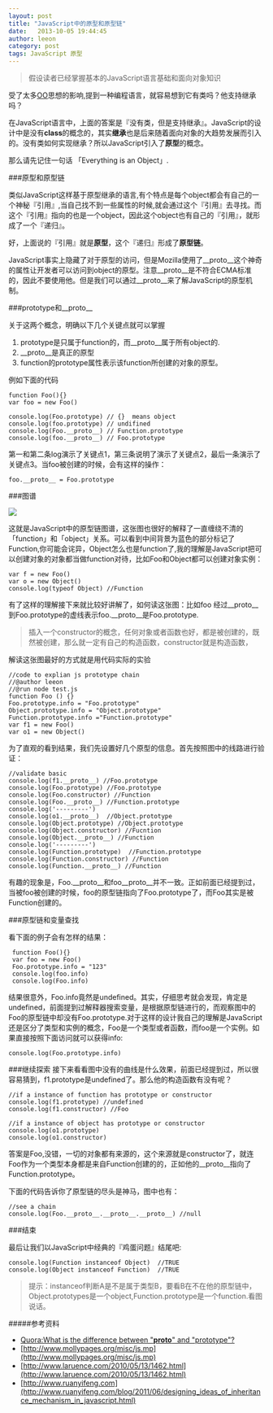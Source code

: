```yaml
---
layout: post
title: "JavaScript中的原型和原型链"
date:   2013-10-05 19:44:45
author: leeon
category: post
tags: JavaScript 原型
---
```


> 假设读者已经掌握基本的JavaScript语言基础和面向对象知识

受了太多[OO](http://en.wikipedia.org/wiki/Object-oriented_programming)思想的影响,提到一种编程语言，就容易想到它有类吗？他支持继承吗？

<!-- break -->
在JavaScript语言中，上面的答案是『没有类，但是支持继承』。JavaScript的设计中是没有**class**的概念的，其实**继承**也是后来随着面向对象的大趋势发展而引入的。没有类如何实现继承？所以JavaScript引入了**原型**的概念。

那么请先记住一句话 「Everything is an Object」.


###原型和原型链

类似JavaScript这样基于原型继承的语言,有个特点是每个object都会有自己的一个神秘『引用』,当自己找不到一些属性的时候,就会通过这个『引用』去寻找。而这个『引用』指向的也是一个object，因此这个object也有自己的『引用』，就形成了一个『递归』。

好，上面说的『引用』就是**原型**，这个『递归』形成了**原型链**。

JavaScript事实上隐藏了对于原型的访问，但是Mozilla使用了\_\_proto\_\_这个神奇的属性让开发者可以访问到object的原型。注意\_\_proto\_\_是不符合ECMA标准的，因此不要使用他。但是我们可以通过\_\_proto\_\_来了解JavaScript的原型机制。


###prototype和\_\_proto\_\_

关于这两个概念，明确以下几个关键点就可以掌握

1. prototype是只属于function的，而\_\_proto\_\_属于所有object的.
2. \_\_proto\_\_是真正的原型
3. function的prototype属性表示该function所创建的对象的原型。


例如下面的代码

    function Foo(){}
    var foo = new Foo()

    console.log(Foo.prototype) // {}  means object
    console.log(foo.prototype) // undifined
    console.log(Foo.__proto__) // Function.prototype
    console.log(foo.__proto__) // Foo.prototype

第一和第二条log演示了关键点1，第三条说明了演示了关键点2，最后一条演示了关键点3。当foo被创建的时候，会有这样的操作：
    
    foo.__proto__ = Foo.prototype


###图谱

![](http://www.mollypages.org/misc/jsobj.jpg)

这就是JavaScript中的原型链图谱，这张图也很好的解释了一直缠绕不清的「function」和「object」关系。可以看到中间背景为蓝色的部分标记了Function,你可能会诧异，Object怎么也是function了,我的理解是JavaScript把可以创建对象的对象都当做function对待，比如Foo和Object都可以创建对象实例：

    var f = new Foo()
    var o = new Object()
    console.log(typeof Object) //Function
    
有了这样的理解接下来就比较好讲解了，如何读这张图：比如foo 经过\_\_proto\_\_到Foo.prototype的虚线表示foo.\_\_proto\_\_是Foo.prototype.

>插入一个constructor的概念，任何对象或者函数也好，都是被创建的，既然被创建，那么就一定有自己的构造函数，constructor就是构造函数，

解读这张图最好的方式就是用代码实际的实验

    //code to explian js prototype chain
	//@author leeon
	//@run node test.js
	function Foo () {}
	Foo.prototype.info = "Foo.prototype"
	Object.prototype.info = "Object.prototype"
	Function.prototype.info ="Function.prototype"
	var f1 = new Foo()
	var o1 = new Object()
	
为了直观的看到结果，我们先设置好几个原型的信息。首先按照图中的线路进行验证：

    //validate basic 
	console.log(f1.__proto__) //Foo.prototype
	console.log(Foo.prototype) //Foo.prototype
	console.log(Foo.constructor) //Function
	console.log(Foo.__proto__) //Function.prototype
	console.log('---------')
	console.log(o1.__proto__)  //Object.prototype
	console.log(Object.prototype) //Object.prototype
	console.log(Object.constructor) //Fucntion
	console.log(Object.__proto__) //Function
	console.log('---------')
	console.log(Function.prototype)  //Function.prototype
	console.log(Function.constructor) //Function
	console.log(Function.__proto__) //Function
	
有趣的现象是，Foo.\_\_proto\_\_和foo\_\_proto\_\_并不一致。正如前面已经提到过，当被foo被创建的时候，foo的原型链指向了Foo.prototype了，而Foo其实是被Function创建的。

###原型链和变量查找

看下面的例子会有怎样的结果：

     function Foo(){}
	 var foo = new Foo()
	 Foo.prototype.info = "123"
	 console.log(foo.info)
	 console.log(Foo.info)
结果很意外，Foo.info竟然是undefined。其实，仔细思考就会发现，肯定是undefined，前面提到过解释器搜索变量，是根据原型链进行的，而观察图中的Foo的原型链中却没有Foo.prototype.对于这样的设计我自己的理解是JavaScript还是区分了类型和实例的概念，Foo是一个类型或者函数，而foo是一个实例。如果直接按照下面访问就可以获得info:

    console.log(Foo.prototype.info)


###继续探索
接下来看看图中没有的曲线是什么效果，前面已经提到过，所以很容易猜到，f1.prototype是undefined了。那么他的构造函数有没有呢？

    //if a instance of function has prototype or constructor
	console.log(f1.prototype) //undefined
	console.log(f1.constructor) //Foo

	//if a instance of object has prototype or constructor
	console.log(o1.prototype)
	console.log(o1.constructor)

答案是Foo,没错，一切的对象都有来源的，这个来源就是constructor了，就连Foo作为一个类型本身都是来自Function创建的的，正如他的\_\_proto\_\_指向了Function.prototype。

下面的代码告诉你了原型链的尽头是神马，图中也有：

    //see a chain 
    console.log(Foo.__proto__.__proto__.__proto__) //null
    
###结束

最后让我们以JavaScript中经典的『鸡蛋问题』结尾吧:

    console.log(Function instanceof Object)  //TRUE
    console.log(Object instanceof Function)  //TRUE
    
>提示：instanceof判断A是不是属于类型B，要看B在不在他的原型链中，Object.prototypes是一个object,Function.prototype是一个function.看图说话。



#####参考资料

+ [Quora:What is the difference between "__proto__" and "prototype"?](http://www.quora.com/JavaScript-programming-language/What-is-the-difference-between-__proto__-and-prototype)
+ [http://www.mollypages.org/misc/js.mp](http://www.mollypages.org/misc/js.mp)
+ [http://www.laruence.com/2010/05/13/1462.html](http://www.laruence.com/2010/05/13/1462.html)
+ [http://www.ruanyifeng.com](http://www.ruanyifeng.com/blog/2011/06/designing_ideas_of_inheritance_mechanism_in_javascript.html)
